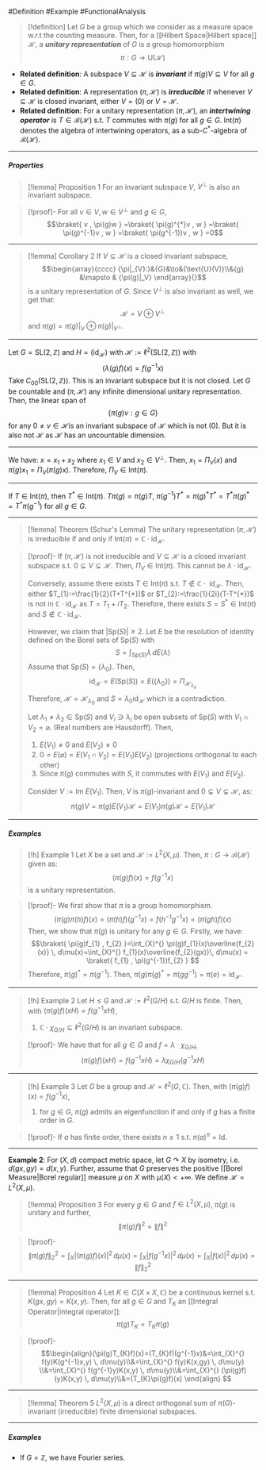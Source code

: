 #Definition #Example #FunctionalAnalysis 

> [!definition]
> Let $G$ be a group which we consider as a measure space w.r.t the counting measure. Then, for a [[Hilbert Space|Hilbert space]] $\mathcal{H}$, a ***unitary representation*** of $G$ is a group homomorphism $$\pi:G \to \text{U}(\mathcal{H})$$ 

- **Related definition**: A subspace $V\subseteq \mathcal{H}$ is ***invariant*** if $\pi(g)V\subseteq V$ for all $g\in G$.
- **Related definition**: A representation $(\pi,\mathcal{H})$ is ***irreducible*** if whenever $V\subseteq \mathcal{H}$ is closed invariant, either $V=(0)$ or $V=\mathcal{H}$.
- **Related definition**: For a unitary representation $(\pi,\mathcal{H})$, an ***intertwining operator*** is $T\in \mathcal{B}(\mathcal{H})$ s.t. $T$ commutes with $\pi(g)$ for all $g\in G$. $\text{Int}(\pi)$ denotes the algebra of intertwining operators, as a sub-$C^{*}$-algebra of $\mathcal{B}(\mathcal{H})$.
---

##### Properties
> [!lemma] Proposition 1
> For an invariant subspace $V$, $V^{\bot}$ is also an invariant subspace.

> [!proof]-
> For all $v\in V,w\in V^{\bot}$ and $g\in G$, $$\braket{ v , \pi(g)w } =\braket{ \pi(g)^{*}v , w } =\braket{ \pi(g)^{-1}v , w } =\braket{ \pi(g^{-1})v , w } =0$$

---
> [!lemma] Corollary 2
> If $V\subseteq \mathcal{H}$ is a closed invariant subspace, $$\begin{array}{cccc} {\pi|_{V}:}&{G}&\to&{\text{U}(V)}\\&{g} &\mapsto & {\pi(g)|_V} \end{array}{}$$is a unitary representation of $G$. Since $V^{\bot}$ is also invariant as well, we get that: $$\mathcal{H}=V\oplus V^{\bot}$$and $\pi(g)=\pi(g)|_{V}\oplus \pi(g)|_{V^{\bot}}$.

---
Let $G=\text{SL}(2,\mathbb{Z})$ and $H=(\text{id}_{\mathcal{H}})$ with $\mathcal{H}:=\ell^{2}(\text{SL}(2,\mathbb{Z}))$ with $$(\lambda(g)f)(x)=f(g^{-1}x)$$Take $C_{00}(\text{SL}(2,\mathbb{Z}))$. This is an invariant subspace but it is not closed. Let $G$ be countable and $(\pi,\mathcal{H})$ any infinite dimensional unitary representation. Then, the linear span of $$\{  \pi(g)v:g\in G\}$$for any $0\neq v\in \mathcal{H}$is an invariant subspace of $\mathcal{H}$ which is not $(0)$. But it is also not $\mathcal{H}$ as $\mathcal{H}$ has an uncountable dimension. 

---
We have: $x=x_{1}+x_{2}$ where $x_{1}\in V$ and $x_{2}\in V^{\bot}$. Then, $x_{1}=\Pi_{V}(x)$ and $\pi(g)x_{1}=\Pi_{V}(\pi(g)x)$. Therefore, $\Pi_{V}\in \text{Int}(\pi).$

---
If $T\in \text{Int}(\pi)$, then $T^{*}\in \text{Int}(\pi)$. $T\pi(g)=\pi(g)T$, $\pi(g^{-1})T^{*}=\pi(g)^{*}T^{*}=T^{*}\pi(g)^{*}=T^{*}\pi(g^{-1})$ for all $g\in G$.

---
> [!lemma] Theorem (Schur's Lemma)
> The unitary representation $(\pi,\mathcal{H})$ is irreducible if and only if $\text{Int}(\pi)=\mathbb{C}\cdot \text{id}_{\mathcal{H}}$.

> [!proof]-
> If $(\pi,\mathcal{H})$ is not irreducible and $V\subseteq \mathcal{H}$ is a closed invariant subspace s.t. $0\subsetneq V\subsetneq\mathcal{H}$. Then, $\Pi_{V}\in \text{Int}(\pi)$. This cannot be $\lambda \cdot \text{id}_{\mathcal{H}}$.
> 
> Conversely, assume there exists $T\in \text{Int}(\pi)$ s.t. $T\notin \mathbb{C}\cdot \text{ id}_{\mathcal{H}}$. Then, either $T_{1}:=\frac{1}{2}(T+T^{*})$ or $T_{2}:=\frac{1}{2i}(T-T^{*})$ is not in $\mathbb{C}\cdot \text{id}_{\mathcal{H}}$ as $T=T_{1}+iT_{2}$. Therefore, there exists $S=S^{*}\in \text{Int}(\pi)$ and $S\notin \mathbb{C}\cdot \text{id}_{\mathcal{H}}$. 
> 
> However, we claim that $\left| \text{Sp}(S) \right|\geq 2$. Let $E$ be the resolution of identity defined on the Borel sets of $\text{Sp}(S)$ with $$S=\int_{\text{Sp}(S)}\lambda  \, dE(\lambda) $$ Assume that $\text{Sp}(S)=\{ \lambda_{0} \}$. Then, $$\text{id}_{\mathcal{H}}=E(\text{Sp}(S))=E(\{ \lambda_{0} \})=\Pi_{\mathcal{H}_{\lambda_{0}}}$$Therefore, $\mathcal{H}=\mathcal{H}_{\lambda_{0}}$ and $S=\lambda_{0}\text{id}_{\mathcal{H}}$ which is a contradiction.
> 
> Let $\lambda_{1}\neq\lambda_{2}\in \text{Sp}(S)$ and $V_{i}\ni \lambda_{i}$ be open subsets of $\text{Sp}(S)$ with $V_{1}\cap V_{2}=\varnothing$. (Real numbers are Hausdorff). Then, 
> 1. $E(V_{1})\neq 0$ and $E(V_{2})\neq 0$
> 2. $0=E(\varnothing)=E(V_{1}\cap V_{2})=E(V_{1})E(V_{2})$ (projections orthogonal to each other)
> 3. Since $\pi(g)$ commutes with $S$, it commutes with $E(V_{1})$ and $E(V_{2})$.
>    
> Consider $V:=\text{Im }E(V_{1})$. Then, $V$ is $\pi(g)$-invariant and $0\subsetneq V\subsetneq \mathcal{H}$, as: $$\pi(g)V=\pi(g)E(V_{1})\mathcal{H}=E(V_{1})\pi(g)\mathcal{H}=E(V_{1})\mathcal{H}$$
---
##### Examples
> [!h] Example 1
> Let $X$ be a set and $\mathcal{H}:=L^{2}(X,\mu)$. Then, $\pi:G\to \mathcal{B}(\mathcal{H})$ given as: $$(\pi(g)f)(x)=f(g^{-1}x)$$is a unitary representation.

> [!proof]-
> We first show that $\pi$ is a group homomorphism. $$(\pi(g)\pi(h)f)(x)=(\pi(h)f)(g^{-1}x)=f(h^{-1}g^{-1}x)=(\pi(gh)f)(x)$$Then, we show that $\pi(g)$ is unitary for any $g\in G$. Firstly, we have: $$\braket{ \pi(g)f_{1} , f_{2} }=\int_{X}^{} \pi(g)f_{1}(x)\overline{f_{2}(x)} \, d\mu(x)=\int_{X}^{} f_{1}(x)\overline{f_{2}(gx)}\, d\mu(x) = \braket{ f_{1} , \pi(g^{-1})f_{2} } $$Therefore, $\pi(g)^{*}=\pi(g^{-1})$. Then, $\pi(g)\pi(g)^{*}=\pi(gg ^{-1})=\pi(e)=\text{id}_{\mathcal{H}}$.
---
> [!h] Example 2
> Let $H\leq G$ and $\mathcal{H}:=\ell^2(G / H)$ s.t. $G / H$ is finite. Then, with $(\pi(g)f)(xH)=f(g^{-1}xH)$,
> 1.  $\mathbb{C}\cdot \chi_{G / H}\subseteq \ell^{2}(G / H)$  is an invariant subspace.

> [!proof]-
> We have that for all $g\in G$ and $f=\lambda \cdot \chi_{G / H}$, $$(\pi(g)f)(xH)=f(g^{-1}xH)=\lambda \chi_{G / H}(g^{-1}xH)$$
---
> [!h] Example 3
> Let $G$ be a group and $\mathcal{H}=\ell^2(G,\mathbb{C})$. Then, with $(\pi(g)f)(x)=f(g^{-1}x)$,
> 1. for $g\in G$, $\pi(g)$ admits an eigenfunction if and only if $g$ has a finite order in $G$.

>[!proof]-
>If $a$ has finite order, there exists $n\geq 1$ s.t. $\pi(a)^n=\text{Id}$. 

---
**Example 2**: For $(X,d)$ compact metric space, let $G\curvearrowright X$ by isometry, i.e. $d(gx,gy)=d(x,y)$. Further, assume that $G$ preserves the positive [[Borel Measure|Borel regular]] measure $\mu$ on $X$ with $\mu(X)<+\infty$. We define $\mathcal{H}=L^2(X,\mu)$.

> [!lemma] Proposition 3
> For every $g\in G$ and $f\in L^2(X,\mu)$, $\pi(g)$ is unitary and further, $$\left\| \pi(g)f \right\| ^{2}=\left\| f \right\| ^{2}$$

> [!proof]-
> $$\left\| \pi(g)f \right\|_{2} ^{2}=\int_{X}^{}\left| (\pi(g)f)(x) \right|^{2}   \, d\mu(x)=\int_{X}^{} \left| f(g^{-1}x) \right| ^{2} \, d\mu(x) =\int_{X}^{} \left| f(x) \right| ^{2} \, d\mu(x)=\left\| f \right\|_{2} ^{2}  $$
---
> [!lemma] Proposition 4
> Let $K\in C(X\times X,\mathbb{C})$ be a continuous kernel s.t. $K(gx,gy)=K(x,y)$. Then, for all $g\in G$ and $T_{K}$ an [[Integral Operator|integral operator]]:$$\pi(g)T_{K}=T_{K}\pi(g)$$

> [!proof]-
> $$\begin{align}(\pi(g)T_{K}f)(x)=(T_{K}f)(g^{-1}x)&=\int_{X}^{} f(y)K(g^{-1}x,y) \, d\mu(y)\\&=\int_{X}^{} f(y)K(x,gy) \, d\mu(y) \\&=\int_{X}^{} f(g^{-1}y)K(x,y) \, d\mu(y)\\&=\int_{X}^{} (\pi(g)f)(y)K(x,y) \, d\mu(y)\\&=(T_{K}\pi(g)f)(x) \end{align} $$
---
> [!lemma] Theorem 5
> $L^{2}(X,\mu)$ is a direct orthogonal sum of $\pi(G)$-invariant (irreducible) finite dimensional subspaces.
---
##### Examples
- If $G=\mathbb{Z}$, we have Fourier series.